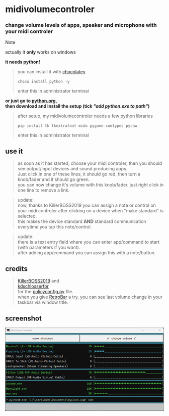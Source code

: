 # midivolumecontroler
### change volume levels of apps, speaker and microphone with your midi controler

> [!NOTE]
> actually it **only** works on windows

**it needs python!**

> you can install it with [chocolatey](https://chocolatey.org/install)<br>
> ```Shell
> choco install python -y
> ```
> enter this in administrator terminal

**or just go to [python.org](https://www.python.org/),<br>
then download and install the setup (tick _"add python.exe to path"_)**

> after setup, my midivolumecontroler needs a few python libraries<br>
> ```Shell
> pip install tk tkextrafont mido pygame comtypes pycaw
> ```
> enter this in administrator terminal

## use it
> as soon as it has started, choose your midi controler, then you should see output/input devices and sound producing apps.<br>
> Just click in one of these lines, it should go red, then turn a knob/fader and it should go green.<br>
> you can now change it's volume with this knob/fader. just right click in one line to remove a link.

> update:<br>
> now, thanks to KillerBOSS2019 you can assign a note or control on your midi controler after clicking on a device when "make standard" is selected.<br>
> this makes the device standard **AND** standard communication everytime you tap this note/control.

> update:<br>
> there is a text entry field where you can enter app/command to start (with parameters if you want).<br>
> after adding app/command you can assign this with a note/button.

## credits
> [KillerBOSS2019](https://github.com/KillerBOSS2019) and<br>
> [kdschlosserfor](https://github.com/kdschlosser)<br>
> for the [policyconfig.py](/app/policyconfig.py) file.<br>
when you give [RetroBar](https://github.com/dremin/RetroBar) a try, you can see last volume change in your taskbar via window title.

## screenshot
![screenshot](/screenshot_005.png?raw=true)
